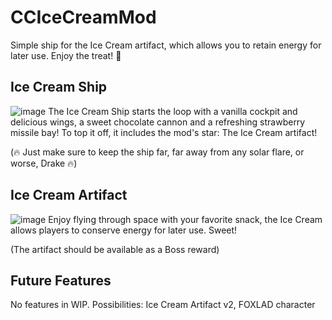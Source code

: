 # CCIceCreamMod

Simple ship for the Ice Cream artifact, which allows you to retain energy for later use. Enjoy the treat! 🍨


## Ice Cream Ship
![image](https://i.imgur.com/Wa53zj3.png)
The Ice Cream Ship starts the loop with a vanilla cockpit and delicious wings, a sweet chocolate cannon and a refreshing strawberry missile bay! To top it off, it includes the mod's star: The Ice Cream artifact!

(🔥 Just make sure to keep the ship far, far away from any solar flare, or worse, Drake 🔥)

## Ice Cream Artifact
![image](https://i.imgur.com/yMDRiDk.png)
Enjoy flying through space with your favorite snack, the Ice Cream allows players to conserve energy for later use. Sweet!

(The artifact should be available as a Boss reward)

## Future Features
No features in WIP.
Possibilities: Ice Cream Artifact v2, FOXLAD character
